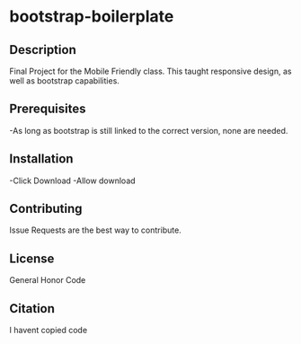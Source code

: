 # bootstrap-boilerplate

## Description
Final Project for the Mobile Friendly class. This taught responsive design, as well as bootstrap capabilities.

## Prerequisites
-As long as bootstrap is still linked to the correct version, none are needed.

## Installation
-Click Download
-Allow download

## Contributing
Issue Requests are the best way to contribute.

## License
General Honor Code

## Citation
I havent copied code
